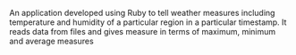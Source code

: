 An application developed using Ruby to tell weather measures including temperature and humidity of a particular region in a particular timestamp. It reads data from files and gives measure in terms of maximum, minimum and average measures 
